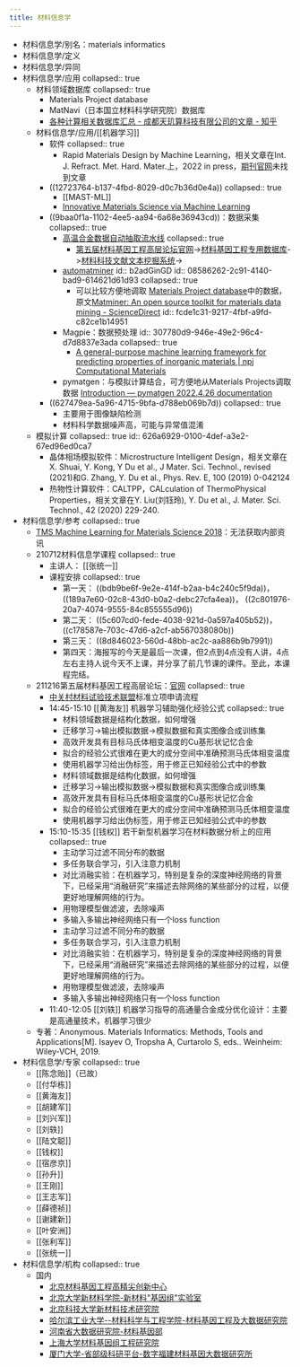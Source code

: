 ```yaml
---
title: 材料信息学
---
```


- 材料信息学/别名：materials informatics
- 材料信息学/定义
- 材料信息学/异同
- 材料信息学/应用
  collapsed:: true
	- 材料领域数据库
	  collapsed:: true
		- Materials Project database
		- MatNavi（日本国立材料科学研究院）数据库
		- [各种计算相关数据库汇总 - 成都天玑算科技有限公司的文章 - 知乎](https://zhuanlan.zhihu.com/p/424136333)
	- 材料信息学/应用/[[机器学习]]
		- 软件
		  collapsed:: true
			- Rapid Materials Design by Machine Learning，相关文章在Int. J. Refract. Met. Hard. Mater.上，2022 in press，[期刊官网](https://www.sciencedirect.com/journal/international-journal-of-refractory-metals-and-hard-materials)未找到文章
		- ((12723764-b137-4fbd-8029-d0c7b36d0e4a))
		  collapsed:: true
			- [[MAST-ML]]
			- [Innovative Materials Science via Machine Learning](https://onlinelibrary.wiley.com/doi/epdf/10.1002/adfm.202108044)
		- ((9baa0f1a-1102-4ee5-aa94-6a68e36943cd))：数据采集
		  collapsed:: true
			- [高温合金数据自动抽取流水线](http://superalloydigger.mgedata.cn/#/home)
			  collapsed:: true
				- [第五届材料基因工程高层论坛官网](http://www.formge.cn/forum/)->[材料基因工程专用数据库](https://www.mgedata.cn/)->[材料科技文献文本挖掘系统](https://www.mgedata.cn/paper_entry/#/)->
			- [automatminer](https://hackingmaterials.lbl.gov/automatminer/)
			  id:: b2adGinGD
			  id:: 08586262-2c91-4140-bad9-614621d61d93
			  collapsed:: true
				- 可以比较方便地调取 [Materials Project database](https://www.materialsproject.org)中的数据，原文[Matminer: An open source toolkit for materials data mining - ScienceDirect](https://www.sciencedirect.com/science/article/pii/S0927025618303252?via%3Dihub)
				  id:: fcde1c31-9217-4fbf-a9fd-c82ce1b14951
			- Magpie：数据预处理
			  id:: 307780d9-946e-49e2-96c4-d7d8837e3ada
			  collapsed:: true
				- [A general-purpose machine learning framework for predicting properties of inorganic materials | npj Computational Materials](https://www.nature.com/articles/npjcompumats201628#MOESM37)
			- pymatgen：与模拟计算结合，可方便地从Materials Projects调取数据 [Introduction — pymatgen 2022.4.26 documentation](https://pymatgen.org/)
		- ((627479ea-5a96-4715-9bfa-d788eb069b7d))
		  collapsed:: true
			- 主要用于图像缺陷检测
			- 材料科学数据噪声高，可能与异常值混淆
	- 模拟计算
	  collapsed:: true
	  id:: 626a6929-0100-4def-a3e2-67ed96ed0ca7
		- 晶体相场模拟软件：Microstructure Intelligent Design，相关文章在X. Shuai, Y. Kong, Y Du et al., J Mater. Sci. Technol., revised (2021)和G. Zhang, Y. Du et al., Phys. Rev. E, 100 (2019) 0-042124
		- 热物性计算软件：CALTPP，CALculation of ThermoPhysical Properties，相关文章在Y. Liu(刘钰玲), Y. Du et al., J. Mater. Sci. Technol., 42 (2020) 229-240.
- 材料信息学/参考
  collapsed:: true
	- [TMS Machine Learning for Materials Science 2018](https://www.tms.org/portal/MEETINGS___EVENTS/TMS_Meetings___Events/Upcoming_TMS_Meetings/Machine_Learning_2018/portal/Meetings___Events/2018/MachineLearning2018/default.aspx?hkey=89e161f1-2c66-4e8e-9e55-b83ea0a72883)：无法获取内部资讯
	- 210712材料信息学课程
	  collapsed:: true
		- 主讲人： [[张统一]]
		- 课程安排
		  collapsed:: true
			- 第一天： ((bdb9be6f-9e2e-414f-b2aa-b4c240c5f9da))， ((189a7e60-02c8-43d0-b0a2-debc27cfa4ea))， ((2c801976-20a7-4074-9555-84c855555d96))
			- 第二天： ((5c607cd0-fede-4038-921d-0a597a405b52))， ((c178587e-703c-47d6-a2cf-ab567038080b))
			- 第三天： ((8d846023-560d-48bb-ac2c-aa886b9b7991))
			- 第四天：海报写的今天是最后一次课，但2点到4点没有人讲，4点左右主持人说今天不上课，并分享了前几节课的课件。至此，本课程完结。
	- 211216第五届材料基因工程高层论坛：[官网](http://www.formge.cn/forum/)
	  collapsed:: true
		- [中关村材料试验技术联盟](http://www.cstm.com.cn/channel/details/home)标准立项申请流程
		- 14:45-15:10 [[黄海友]] 机器学习辅助强化经验公式
		  collapsed:: true
			- 材料领域数据是结构化数据，如何增强
			- 迁移学习->输出模拟数据->模拟数据和真实图像合成训练集
			- 高效开发具有目标马氏体相变温度的Cu基形状记忆合金
			- 拟合的经验公式很难在更大的成分空间中准确预测马氏体相变温度
			- 使用机器学习给出伪标签，用于修正已知经验公式中的参数
			- 材料领域数据是结构化数据，如何增强
			- 迁移学习->输出模拟数据->模拟数据和真实图像合成训练集
			- 高效开发具有目标马氏体相变温度的Cu基形状记忆合金
			- 拟合的经验公式很难在更大的成分空间中准确预测马氏体相变温度
			- 使用机器学习给出伪标签，用于修正已知经验公式中的参数
		- 15:10-15:35 [[钱权]] 若干新型机器学习在材料数据分析上的应用
		  collapsed:: true
			- 主动学习过滤不同分布的数据
			- 多任务联合学习，引入注意力机制
			- 对比消融实验：在机器学习，特别是复杂的深度神经网络的背景下，已经采用“消融研究”来描述去除网络的某些部分的过程，以便更好地理解网络的行为。
			- 用物理模型做滤波，去除噪声
			- 多输入多输出神经网络只有一个loss function
			- 主动学习过滤不同分布的数据
			- 多任务联合学习，引入注意力机制
			- 对比消融实验：在机器学习，特别是复杂的深度神经网络的背景下，已经采用“消融研究”来描述去除网络的某些部分的过程，以便更好地理解网络的行为。
			- 用物理模型做滤波，去除噪声
			- 多输入多输出神经网络只有一个loss function
		- 11:40-12:05 [[刘轶]] 机器学习指导的高通量合金成分优化设计：主要是高通量技术，机器学习很少
	- 专著：Anonymous. Materials Informatics: Methods, Tools and Applications[M]. Isayev O, Tropsha A, Curtarolo S, eds.. Weinheim: Wiley-VCH, 2019.
- 材料信息学/专家
  collapsed:: true
	- [[陈念贻]]（已故）
	- [[付华栋]]
	- [[黄海友]]
	- [[胡建军]]
	- [[刘兴军]]
	- [[刘轶]]
	- [[陆文聪]]
	- [[钱权]]
	- [[宿彦京]]
	- [[孙升]]
	- [[王刚]]
	- [[王志军]]
	- [[薛德祯]]
	- [[谢建新]]
	- [[叶安洲]]
	- [[张利军]]
	- [[张统一]]
- 材料信息学/机构
  collapsed:: true
	- 国内
		- [北京材料基因工程高精尖创新中心](http://bjmge.ustb.edu.cn/)
		- [北京大学新材料学院-新材料"基因组"实验室](https://sam.pkusz.edu.cn/info/1009/1672.htm)
		- [北京科技大学新材料技术研究院](https://adma.ustb.edu.cn/kxyj/kyjd/index.htm)
		- [哈尔滨工业大学--材料科学与工程学院-材料基因工程及大数据研究院](http://mse.hitsz.edu.cn/info/1080/1214.htm)
		- [河南省大数据研究院-材料基因部](http://www7.zzu.edu.cn/hnabd/kxyj/cljyb.htm)
		- [上海大学材料基因组工程研究院](https://mgi.shu.edu.cn/)
		- [厦门大学-省部级科研平台-数字福建材料基因大数据研究所](https://cm.xmu.edu.cn/2022/0411/c20456a450803/page.htm)